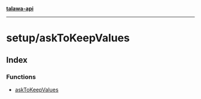 [**talawa-api**](../../README.md)

***

# setup/askToKeepValues

## Index

### Functions

- [askToKeepValues](functions/askToKeepValues.md)
